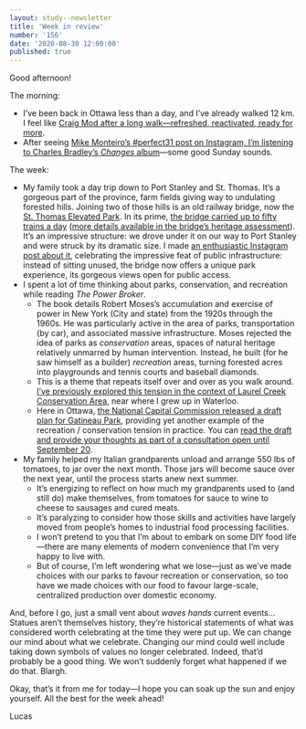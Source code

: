 ```yaml
---
layout: study--newsletter
title: 'Week in review'
number: '156'
date: '2020-08-30 12:00:00'
published: true
---
```


Good afternoon!

The morning:

- I’ve been back in Ottawa less than a day, and I’ve already walked 12 km. I feel like [Craig Mod after a long walk—refreshed, reactivated, ready for more](https://craigmod.com/ridgeline/081/).
- After seeing [Mike Monteiro’s #perfect31 post on Instagram, I’m listening to Charles Bradley’s _Changes_ album](https://www.instagram.com/p/CEetEPDpSXL/)—some good Sunday sounds.

The week:

- My family took a day trip down to Port Stanley and St. Thomas. It’s a gorgeous part of the province, farm fields giving way to undulating forested hills. Joining two of those hills is an old railway bridge, now the [St. Thomas Elevated Park](http://www.elevatedpark.ca/). In its prime, [the bridge carried up to fifty trains a day](http://www.elevatedpark.ca/about-the-bridge) ([more details available in the bridge’s heritage assessment](https://static1.squarespace.com/static/5548c935e4b0b0a763cffaa6/t/55cced01e4b0f1c89683f9e0/1439493377157/Heritage+Assessment+MCR+Bridge+2012.pdf#page=13)). It’s an impressive structure: we drove under it on our way to Port Stanley and were struck by its dramatic size. I made [an enthusiastic Instagram post about it](https://www.instagram.com/p/CESbcHZpmxz/), celebrating the impressive feat of public infrastructure: instead of sitting unused, the bridge now offers a unique park experience, its gorgeous views open for public access.
- I spent a lot of time thinking about parks, conservation, and recreation while reading _The Power Broker_.
	- The book details Robert Moses’s accumulation and exercise of power in New York (City and state) from the 1920s through the 1960s. He was particularly active in the area of parks, transportation (by car), and associated massive infrastructure. Moses rejected the idea of parks as _conservation_ areas, spaces of natural heritage relatively unmarred by human intervention. Instead, he built (for he saw himself as a builder) _recreation_ areas, turning forested acres into playgrounds and tennis courts and baseball diamonds.
	- This is a theme that repeats itself over and over as you walk around. [I’ve previously explored this tension in the context of Laurel Creek Conservation Area](https://lucascherkewski.com/hit-and-miss/63-laurel-creek-conservation-area/), near where I grew up in Waterloo. 
	- Here in Ottawa, [the National Capital Commission released a draft plan for Gatineau Park](https://www.cbc.ca/news/canada/ottawa/ncc-draft-master-plan-gatineau-park-1.5704286), providing yet another example of the recreation / conservation tension in practice. You can [read the draft and provide your thoughts as part of a consultation open until September 20](https://ncc-ccn.gc.ca/our-plans/gatineau-park-master-plan).
- My family helped my Italian grandparents unload and arrange 550 lbs of tomatoes, to jar over the next month. Those jars will become sauce over the next year, until the process starts anew next summer.
	- It’s energizing to reflect on how much my grandparents used to (and still do) make themselves, from tomatoes for sauce to wine to cheese to sausages and cured meats.
	- It’s paralyzing to consider how those skills and activities have largely moved from people’s homes to industrial food processing facilities.
	- I won’t pretend to you that I’m about to embark on some DIY food life—there are many elements of modern convenience that I’m very happy to live with.
	- But of course, I’m left wondering what we lose—just as we’ve made choices with our parks to favour recreation or conservation, so too have we made choices with our food to favour large-scale, centralized production over domestic economy.

And, before I go, just a small vent about _waves hands_ current events… Statues aren’t themselves history, they’re historical statements of what was considered worth celebrating at the time they were put up. We can change our mind about what we celebrate. Changing our mind could well include taking down symbols of values no longer celebrated. Indeed, that’d probably be a good thing. We won’t suddenly forget what happened if we do that. Blargh.

Okay, that’s it from me for today—I hope you can soak up the sun and enjoy yourself. All the best for the week ahead!

Lucas